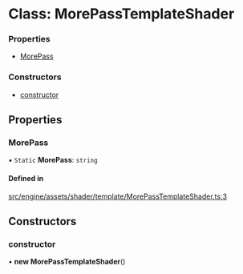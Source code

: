 # Class: MorePassTemplateShader


### Properties

- [MorePass](MorePassTemplateShader.md#morepass)

### Constructors

- [constructor](MorePassTemplateShader.md#constructor)

## Properties

### MorePass

▪ `Static` **MorePass**: `string`

#### Defined in

[src/engine/assets/shader/template/MorePassTemplateShader.ts:3](https://github.com/Orillusion/orillusion/blob/main/src/engine/assets/shader/template/MorePassTemplateShader.ts#L3)

## Constructors

### constructor

• **new MorePassTemplateShader**()
